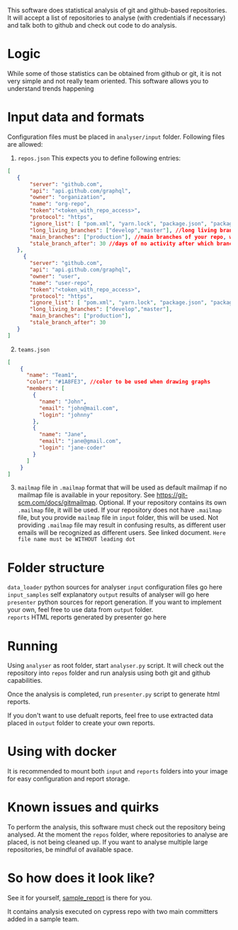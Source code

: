 This software does statistical analysis of git and github-based repositories.
It will accept a list of repositories to analyse (with credentials if necessary) and talk both to github and check out code to do analysis.

# Logic
While some of those statistics can be obtained from github or git, it is not very simple and not really team oriented.
This software allows you to understand trends happening 

# Input data and formats
Configuration files must be placed in `analyser/input` folder.
Following files are allowed:
1. `repos.json`
This expects you to define following entries:
 ```json
[
    {
        "server": "github.com",
        "api": "api.github.com/graphql",
        "owner": "organization",
        "name": "org-repo",
        "token":"<token_with_repo_access>",
        "protocol": "https",
        "ignore_list": [ "pom.xml", "yarn.lock", "package.json", "package-lock.json" ], //files in your repo to ignore during analysis
        "long_living_branches": ["develop","master"], //long living branches of your repo, will never be marked as stale, they are also counted as a separate data point when analysing PR statistics
        "main_branches": ["production"], //main branches of your repo, will never be marked as stale 
        "stale_branch_after": 30 //days of no activity after which branch is set to stale
    },
      {
        "server": "github.com",
        "api": "api.github.com/graphql",
        "owner": "user",
        "name": "user-repo",
        "token":"<token_with_repo_access>",
        "protocol": "https",
        "ignore_list": [ "pom.xml", "yarn.lock", "package.json", "package-lock.json" ],
        "long_living_branches": ["develop","master"],
        "main_branches": ["production"],
        "stale_branch_after": 30
    }
]
```
2. `teams.json`
```json
[
    {
      "name": "Team1", 
      "color": "#1A8FE3", //color to be used when drawing graphs
      "members": [
        {
          "name": "John",
          "email": "john@mail.com",
          "login": "johnny"
        },
        {
          "name": "Jane",
          "email": "jane@gmail.com",
          "login": "jane-coder"
        }
      ]
    }  
]
```
3. `mailmap` file in ```.mailmap``` format that will be used as default mailmap if no mailmap file is available in your repository. See https://git-scm.com/docs/gitmailmap. Optional. If your repository contains its own `.mailmap` file, it will be used. If your repository does not have `.mailmap`
file, but you provide `mailmap` file in `input` folder, this will be used. Not providing `.mailmap` file may result in confusing results, as different user emails will be recognized as different users. See linked document. `Here file name must be WITHOUT leading dot`

# Folder structure
`data_loader` python sources for analyser
`input` configuration files go here
`input_samples` self explanatory
`output` results of analyser will go here
`presenter` python sources for report generation. If you want to implement your own, feel free to use data from `output` folder.\
`reports` HTML reports generated by presenter go here

# Running
Using `analyser` as root folder, start `analyser.py` script.
It will check out the repository into `repos` folder and run analysis using both git and github capabilities.

Once the analysis is completed, run `presenter.py` script to generate html reports.

If you don't want to use defualt reports, feel free to use extracted data placed in `output` folder to create your own reports.

# Using with docker
It is recommended to mount both `input` and `reports` folders into your image for easy configuration and report storage.

# Known issues and quirks
To perform the analysis, this software must check out the repository being analysed.
At the moment the `repos` folder, where repositories to analyse are placed, is not being cleaned up. If you want to 
analyse multiple large repositories, be mindful of available space.

# So how does it look like?
See it for yourself, [sample_report](sample_report.zip) is there for you.

It contains analysis executed on cypress repo with two main committers added in a sample team.